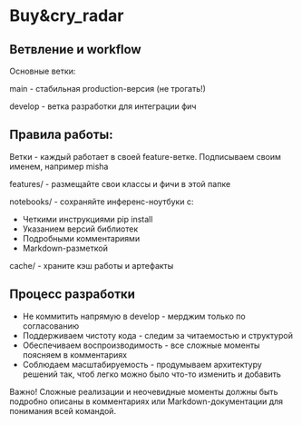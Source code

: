 # Buy&cry_radar
## Ветвление и workflow
Основные ветки:

main - стабильная production-версия (не трогать!)

develop - ветка разработки для интеграции фич

## Правила работы:
Ветки - каждый работает в своей feature-ветке. Подписываем своим именем, например misha

features/ - размещайте свои классы и фичи в этой папке

notebooks/ - сохраняйте инференс-ноутбуки с:

- Четкими инструкциями pip install
- Указанием версий библиотек
- Подробными комментариями
- Markdown-разметкой

cache/ - храните кэш работы и артефакты

## Процесс разработки
- Не коммитить напрямую в develop - мерджим только по согласованию
- Поддерживаем чистоту кода - следим за читаемостью и структурой
- Обеспечиваем воспроизводимость - все сложные моменты поясняем в комментариях
- Соблюдаем масштабируемость - продумываем архитектуру решений так, чтоб легко можно было что-то изменить и добавить

Важно!
Сложные реализации и неочевидные моменты должны быть подробно описаны в комментариях или Markdown-документации для понимания всей командой.
